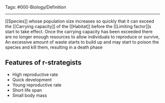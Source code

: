 Tags: #000-Biology/Definition 

---
[[Species]] whose population size increases so quickly that it can exceed the [[Carrying capacity]] of the [[Habitat]] before the [[Limiting factor]]s start to take effect. Once the carrying capacity has been exceeded there are no longer enough resources to allow individuals to reproduce or survive, An excessive amount of waste starts to build up and may start to poison the species and kill them, resulting in a death phase

## Features of r-strategists
- High reproductive rate
- Quick development
- Young reproductive rate
- Short life span
- Small body mass